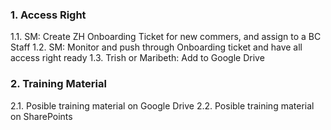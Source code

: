 ### 1. Access Right
1.1. SM: Create ZH Onboarding Ticket for new commers, and assign to a BC Staff
1.2. SM: Monitor and push through Onboarding ticket and have all access right ready
1.3. Trish or Maribeth: Add to Google Drive


### 2. Training Material 
2.1. Posible training material on Google Drive
2.2. Posible training material on SharePoints
